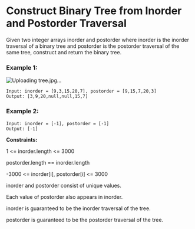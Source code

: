 # Construct Binary Tree from Inorder and Postorder Traversal

Given two integer arrays inorder and postorder where inorder is the inorder traversal of a binary tree and postorder is the postorder traversal of the same tree, construct and return the binary tree.

 

### Example 1:
![Uploading tree.jpg…]()

```
Input: inorder = [9,3,15,20,7], postorder = [9,15,7,20,3]
Output: [3,9,20,null,null,15,7]
```
### Example 2:
```
Input: inorder = [-1], postorder = [-1]
Output: [-1]
```
 

**Constraints:**

1 <= inorder.length <= 3000

postorder.length == inorder.length

-3000 <= inorder[i], postorder[i] <= 3000

inorder and postorder consist of unique values.

Each value of postorder also appears in inorder.

inorder is guaranteed to be the inorder traversal of the tree.

postorder is guaranteed to be the postorder traversal of the tree.
